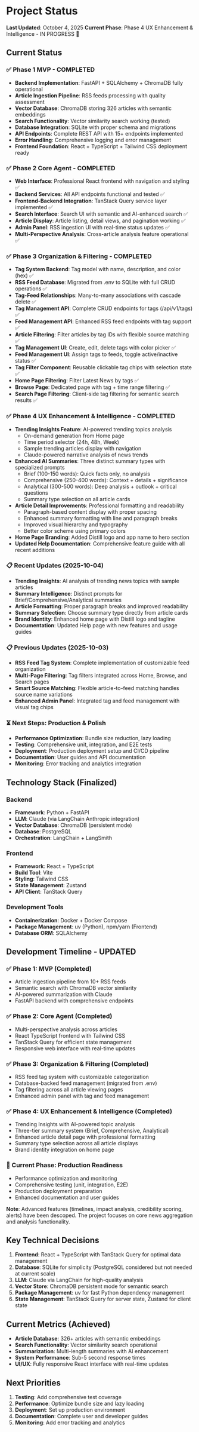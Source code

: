 # Project Status

**Last Updated**: October 4, 2025
**Current Phase**: Phase 4 UX Enhancement & Intelligence - IN PROGRESS 🚀

## Current Status

### ✅ Phase 1 MVP - COMPLETED
- **Backend Implementation**: FastAPI + SQLAlchemy + ChromaDB fully operational
- **Article Ingestion Pipeline**: RSS feeds processing with quality assessment
- **Vector Database**: ChromaDB storing 326 articles with semantic embeddings
- **Search Functionality**: Vector similarity search working (tested)
- **Database Integration**: SQLite with proper schema and migrations
- **API Endpoints**: Complete REST API with 15+ endpoints implemented
- **Error Handling**: Comprehensive logging and error management
- **Frontend Foundation**: React + TypeScript + Tailwind CSS deployment ready

### ✅ Phase 2 Core Agent - COMPLETED
- **Web Interface**: Professional React frontend with navigation and styling ✅
- **Backend Services**: All API endpoints functional and tested ✅
- **Frontend-Backend Integration**: TanStack Query service layer implemented ✅
- **Search Interface**: Search UI with semantic and AI-enhanced search ✅
- **Article Display**: Article listing, detail views, and pagination working ✅
- **Admin Panel**: RSS ingestion UI with real-time status updates ✅
- **Multi-Perspective Analysis**: Cross-article analysis feature operational ✅

### ✅ Phase 3 Organization & Filtering - COMPLETED
- **Tag System Backend**: Tag model with name, description, and color (hex) ✅
- **RSS Feed Database**: Migrated from .env to SQLite with full CRUD operations ✅
- **Tag-Feed Relationships**: Many-to-many associations with cascade delete ✅
- **Tag Management API**: Complete CRUD endpoints for tags (/api/v1/tags) ✅
- **Feed Management API**: Enhanced RSS feed endpoints with tag support ✅
- **Article Filtering**: Filter articles by tag IDs with flexible source matching ✅
- **Tag Management UI**: Create, edit, delete tags with color picker ✅
- **Feed Management UI**: Assign tags to feeds, toggle active/inactive status ✅
- **Tag Filter Component**: Reusable clickable tag chips with selection state ✅
- **Home Page Filtering**: Filter Latest News by tags ✅
- **Browse Page**: Dedicated page with tag + time range filtering ✅
- **Search Page Filtering**: Client-side tag filtering for semantic search results ✅

### ✅ Phase 4 UX Enhancement & Intelligence - COMPLETED
- **Trending Insights Feature**: AI-powered trending topics analysis
  - On-demand generation from Home page
  - Time period selector (24h, 48h, Week)
  - Sample trending articles display with navigation
  - Claude-powered narrative analysis of news trends
- **Enhanced AI Summaries**: Three distinct summary types with specialized prompts
  - Brief (100-150 words): Quick facts only, no analysis
  - Comprehensive (250-400 words): Context + details + significance
  - Analytical (300-500 words): Deep analysis + outlook + critical questions
  - Summary type selection on all article cards
- **Article Detail Improvements**: Professional formatting and readability
  - Paragraph-based content display with proper spacing
  - Enhanced summary formatting with line and paragraph breaks
  - Improved visual hierarchy and typography
  - Better color scheme using primary colors
- **Home Page Branding**: Added Distill logo and app name to hero section
- **Updated Help Documentation**: Comprehensive feature guide with all recent additions

### 📋 Recent Updates (2025-10-04)
- **Trending Insights**: AI analysis of trending news topics with sample articles
- **Summary Intelligence**: Distinct prompts for Brief/Comprehensive/Analytical summaries
- **Article Formatting**: Proper paragraph breaks and improved readability
- **Summary Selection**: Choose summary type directly from article cards
- **Brand Identity**: Enhanced home page with Distill logo and tagline
- **Documentation**: Updated Help page with new features and usage guides

### 📋 Previous Updates (2025-10-03)
- **RSS Feed Tag System**: Complete implementation of customizable feed organization
- **Multi-Page Filtering**: Tag filters integrated across Home, Browse, and Search pages
- **Smart Source Matching**: Flexible article-to-feed matching handles source name variations
- **Enhanced Admin Panel**: Integrated tag and feed management with visual tag chips

### ⏳ Next Steps: Production & Polish
- **Performance Optimization**: Bundle size reduction, lazy loading
- **Testing**: Comprehensive unit, integration, and E2E tests
- **Deployment**: Production deployment setup and CI/CD pipeline
- **Documentation**: User guides and API documentation
- **Monitoring**: Error tracking and analytics integration

## Technology Stack (Finalized)

### Backend
- **Framework**: Python + FastAPI
- **LLM**: Claude (via LangChain Anthropic integration)
- **Vector Database**: ChromaDB (persistent mode)
- **Database**: PostgreSQL
- **Orchestration**: LangChain + LangSmith

### Frontend
- **Framework**: React + TypeScript
- **Build Tool**: Vite
- **Styling**: Tailwind CSS
- **State Management**: Zustand
- **API Client**: TanStack Query

### Development Tools
- **Containerization**: Docker + Docker Compose
- **Package Management**: uv (Python), npm/yarn (Frontend)
- **Database ORM**: SQLAlchemy

## Development Timeline - UPDATED

### ✅ Phase 1: MVP (Completed)
- Article ingestion pipeline from 10+ RSS feeds
- Semantic search with ChromaDB vector similarity
- AI-powered summarization with Claude
- FastAPI backend with comprehensive endpoints

### ✅ Phase 2: Core Agent (Completed)
- Multi-perspective analysis across articles
- React TypeScript frontend with Tailwind CSS
- TanStack Query for efficient state management
- Responsive web interface with real-time updates

### ✅ Phase 3: Organization & Filtering (Completed)
- RSS feed tag system with customizable categorization
- Database-backed feed management (migrated from .env)
- Tag filtering across all article viewing pages
- Enhanced admin panel with tag and feed management

### ✅ Phase 4: UX Enhancement & Intelligence (Completed)
- Trending Insights with AI-powered topic analysis
- Three-tier summary system (Brief, Comprehensive, Analytical)
- Enhanced article detail page with professional formatting
- Summary type selection across all article displays
- Brand identity integration on home page

### 🎯 Current Phase: Production Readiness
- Performance optimization and monitoring
- Comprehensive testing (unit, integration, E2E)
- Production deployment preparation
- Enhanced documentation and user guides

**Note**: Advanced features (timelines, impact analysis, credibility scoring, alerts) have been descoped. The project focuses on core news aggregation and analysis functionality.

## Key Technical Decisions

1. **Frontend**: React + TypeScript with TanStack Query for optimal data management
2. **Database**: SQLite for simplicity (PostgreSQL considered but not needed at current scale)
3. **LLM**: Claude via LangChain for high-quality analysis
4. **Vector Store**: ChromaDB persistent mode for semantic search
5. **Package Management**: uv for fast Python dependency management
6. **State Management**: TanStack Query for server state, Zustand for client state

## Current Metrics (Achieved)

- **Article Database**: 326+ articles with semantic embeddings
- **Search Functionality**: Vector similarity search operational
- **Summarization**: Multi-length summaries with AI enhancement
- **System Performance**: Sub-5 second response times
- **UI/UX**: Fully responsive React interface with real-time updates

## Next Priorities

1. **Testing**: Add comprehensive test coverage
2. **Performance**: Optimize bundle size and lazy loading
3. **Deployment**: Set up production environment
4. **Documentation**: Complete user and developer guides
5. **Monitoring**: Add error tracking and analytics